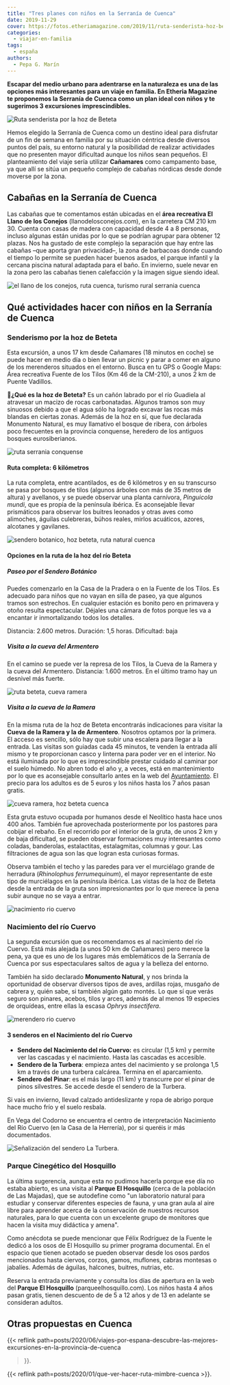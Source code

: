 ```yaml
---
title: "Tres planes con niños en la Serranía de Cuenca"
date: 2019-11-29
cover: https://fotos.etheriamagazine.com/2019/11/ruta-senderista-hoz-beteta.jpg
categories: 
  - viajar-en-familia
tags: 
  - españa
authors: 
  - Pepa G. Marín
---
```


**Escapar del medio urbano para adentrarse en la naturaleza es una de las opciones más 
interesantes para un viaje en familia. En Etheria Magazine te proponemos la Serranía de 
Cuenca como un plan ideal con niños y te sugerimos 3 excursiones imprescindibles.** 

![Ruta senderista por la hoz de Beteta](https://fotos.etheriamagazine.com/2019/11/ruta-senderista-hoz-beteta.jpg "Ruta senderista por la hoz de Beteta. © Pepa García")

Hemos elegido la Serranía de Cuenca como un destino ideal para disfrutar de un fin de 
semana en familia por su situación céntrica desde diversos puntos del país, su entorno 
natural y la posibilidad de realizar actividades que no presenten mayor dificultad 
aunque los niños sean pequeños. El planteamiento del viaje sería utilizar **Cañamares** 
como campamento base, ya que allí se sitúa un pequeño complejo de cabañas nórdicas desde 
donde moverse por la zona. 

## Cabañas en la Serranía de Cuenca

Las cabañas que te comentamos están ubicadas en el **área recreativa El Llano de los 
Conejos** (llanodelosconejos.com), en la carretera CM 210 km 30. Cuenta con casas de 
madera con capacidad desde 4 a 8 personas, incluso algunas están unidas por lo que se 
podrían agrupar para obtener 12 plazas. Nos ha gustado de este complejo la separación 
que hay entre las cabañas –que aporta gran privacidad–, la zona de barbacoas donde 
cuando el tiempo lo permite se pueden hacer buenos asados, el parque infantil y la 
cercana piscina natural adaptada para el baño. En invierno, suele nevar en la zona pero 
las cabañas tienen calefacción y la imagen sigue siendo ideal. 

![el llano de los conejos, ruta cuenca, turismo rural serrania cuenca](https://fotos.etheriamagazine.com/2019/11/alojamiento-rural-familias-cuenca.jpg "Cabaña de El Llano de los Conejos. © P.G.")

## Qué actividades hacer con niños en la Serranía de Cuenca

### Senderismo por la hoz de Beteta

Esta excursión, a unos 17 km desde Cañamares (18 minutos en coche) se puede hacer en 
medio día o bien llevar un picnic y parar a comer en alguno de los merenderos situados 
en el entorno. Busca en tu GPS o Google Maps: Área recreativa Fuente de los Tilos (Km 46 
de la CM-210), a unos 2 km de Puente Vadillos. 

📌**¿Qué es la hoz de Beteta?** Es un cañón labrado por el río Guadiela al atravesar un 
macizo de rocas carbonatadas. Algunos tramos son muy sinuosos debido a que el agua sólo 
ha logrado excavar las rocas más blandas en ciertas zonas. Además de la hoz en sí, que 
fue declarada Monumento Natural, es muy llamativo el bosque de ribera, con árboles poco 
frecuentes en la provincia conquense, heredero de los antiguos bosques eurosiberianos. 

![ruta serrania conquense](https://fotos.etheriamagazine.com/2019/11/hoz-beteta-cuenca.jpg "Cañón del río Guadiela (Cuenca). ©P.G.")

#### Ruta completa: 6 kilómetros

La ruta completa, entre acantilados, es de 6 kilómetros y en su transcurso se pasa por 
bosques de tilos (algunos árboles con más de 35 metros de altura) y avellanos, y se 
puede observar una planta carnívora, _Pinguicola mundi_, que es propia de la península 
ibérica. Es aconsejable llevar prismáticos para observar los buitres leonados y otras 
aves como alimoches, águilas culebreras, búhos reales, mirlos acuáticos, azores, 
alcotanes y gavilanes. 

![sendero botanico, hoz beteta, ruta natural cuenca](https://fotos.etheriamagazine.com/2019/11/hoz-beteta-cuenca-1.jpg "Sendero botánico de la hoz de Beteta (Cuenca). © P.G.")

#### Opciones en la ruta de la hoz del río Beteta

##### Paseo por el Sendero Botánico

Puedes comenzarlo en la Casa de la Pradera o en la Fuente de los Tilos. Es adecuado para 
niños que no vayan en silla de paseo, ya que algunos tramos son estrechos. En cualquier 
estación es bonito pero en primavera y otoño resulta espectacular. Déjales una cámara de 
fotos porque les va a encantar ir inmortalizando todos los detalles. 

Distancia: 2.600 metros. Duración: 1,5 horas. Dificultad: baja 

##### Visita a la cueva del Armentero

En el camino se puede ver la represa de los Tilos, la Cueva de la Ramera y la cueva del 
Armentero. Distancia: 1.600 metros. En el último tramo hay un desnivel más fuerte. 

![ruta beteta, cueva ramera](https://fotos.etheriamagazine.com/2019/11/ruta-beteta-cueva-ramera.jpg "Susurrar a los árboles o convertirse en espeleólogos. Diversión asegurada para los niños. ©P.G.")

##### Visita a la cueva de la Ramera

En la misma ruta de la hoz de Beteta encontrarás indicaciones para visitar la **Cueva de 
la Ramera y la de Armentero**. Nosotros optamos por la primera. El acceso es sencillo, 
sólo hay que subir una escalera para llegar a la entrada. Las visitas son guiadas cada 
45 minutos, te venden la entrada allí mismo y te proporcionan casco y linterna para 
poder ver en el interior. No está iluminada por lo que es imprescindible prestar cuidado 
al caminar por el suelo húmedo. No abren todo el año y, a veces, está en mantenimiento 
por lo que es aconsejable consultarlo antes en la web del 
[Ayuntamiento](http://aytobeteta.es/mis-encantos/cueva-de-la-ramera-2/). El precio para 
los adultos es de 5 euros y los niños hasta los 7 años pasan gratis. 

![cueva ramera, hoz beteta cuenca](https://fotos.etheriamagazine.com/2019/11/cueva-ramera-guia.jpg "Cueva de la Ramera (hoz de Beteta). ©P.G.")

Esta gruta estuvo ocupada por humanos desde el Neolítico hasta hace unos 400 años. 
También fue aprovechada posteriormente por los pastores para cobijar el rebaño. En el 
recorrido por el interior de la gruta, de unos 2 km y de baja dificultad, se pueden 
observar formaciones muy interesantes como coladas, banderolas, estalactitas, 
estalagmitas, columnas y gour. Las filtraciones de agua son las que logran esta curiosas 
formas. 

Observa también el techo y las paredes para ver el murciélago grande de herradura 
(_Rhinolophus ferrumequinum_), el mayor representante de este tipo de murciélagos en la 
península ibérica. Las vistas de la hoz de Beteta desde la entrada de la gruta son 
impresionantes por lo que merece la pena subir aunque no se vaya a entrar. 

![nacimiento rio cuervo](https://fotos.etheriamagazine.com/2019/11/nacimiento-rio-cuervo.jpg "Nacimiento río Cuervo. © PixB")

### Nacimiento del río Cuervo

La segunda excursión que os recomendamos es al nacimiento del río Cuervo. Está más 
alejada (a unos 50 km de Cañamares) pero merece la pena, ya que es uno de los lugares 
más emblemáticos de la Serranía de Cuenca por sus espectaculares saltos de agua y la 
belleza del entorno. 

También ha sido declarado **Monumento Natural**, y nos brinda la oportunidad de observar 
diversos tipos de aves, ardillas rojas, musgaño de cabrera y, quién sabe, si también 
algún gato montés. Lo que sí que verás seguro son pinares, acebos, tilos y arces, además 
de al menos 19 especies de orquídeas, entre ellas la escasa _Ophrys insectifera_. 

![merendero rio cuervo](https://fotos.etheriamagazine.com/2019/11/merendero-rio-cuervo.jpg "Merendero junto al parking del Nacimiento del Río Cuervo.")

#### 3 senderos en el Nacimiento del río Cuervo

- **Sendero del Nacimiento del río Cuervo:** es circular (1,5 km) y permite ver las cascadas y el nacimiento. Hasta las cascadas es accesible.
- **Sendero de la Turbera**: empieza antes del nacimiento y se prolonga 1,5 km a través de una turbera calcárea. Termina en el aparcamiento.
- **Sendero del Pinar**: es el más largo (11 km) y transcurre por el pinar de pinos silvestres. Se accede desde el sendero de la Turbera.

Si vais en invierno, llevad calzado antideslizante y ropa de abrigo porque hace mucho 
frío y el suelo resbala. 

En Vega del Codorno se encuentra el centro de interpretación Nacimiento del Río Cuervo 
(en la Casa de la Herrería), por si queréis ir más documentados. 

![Señalización del sendero La Turbera.](https://fotos.etheriamagazine.com/2019/11/sendero-la-turbera-cuenca.jpg "Señalización del sendero La Turbera. ©P.G.")

### Parque Cinegético del Hosquillo

La última sugerencia, aunque esta no pudimos hacerla porque ese día no estaba abierto, 
es una visita al **Parque El Hosquillo** (cerca de la población de Las Majadas), que se 
autodefine como "un laboratorio natural para estudiar y conservar diferentes especies de 
fauna, y una gran aula al aire libre para aprender acerca de la conservación de nuestros 
recursos naturales, para lo que cuenta con un excelente grupo de monitores que hacen la 
visita muy didáctica y amena". 

Como anécdota se puede mencionar que Félix Rodríguez de la Fuente le dedicó a los osos 
de El Hosquillo su primer programa documental. En el espacio que tienen acotado se 
pueden observar desde los osos pardos mencionados hasta ciervos, corzos, gamos, 
muflones, cabras montesas o jabalíes. Además de águilas, halcones, buitres, nutrias, 
etc. 

Reserva la entrada previamente y consulta los días de apertura en la web del **Parque El 
Hosquillo** (parqueelhosquillo.com). Los niños hasta 4 años pasan gratis, tienen 
descuento de de 5 a 12 años y de 13 en adelante se consideran adultos. 

## Otras propuestas en Cuenca

{{< reflink 
path=posts/2020/06/viajes-por-espana-descubre-las-mejores-excursiones-en-la-provincia-de-cuenca 
>}}. 

{{< reflink path=posts/2020/01/que-ver-hacer-ruta-mimbre-cuenca >}}.

